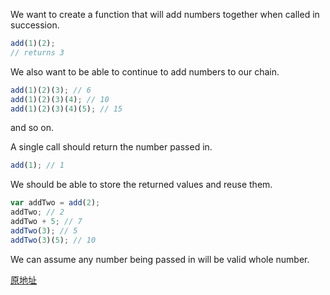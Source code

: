 We want to create a function that will add numbers together when called in succession.
```javascript
add(1)(2);
// returns 3
```
We also want to be able to continue to add numbers to our chain.
```javascript
add(1)(2)(3); // 6
add(1)(2)(3)(4); // 10
add(1)(2)(3)(4)(5); // 15
```
and so on.

A single call should return the number passed in.
```javascript
add(1); // 1
```
We should be able to store the returned values and reuse them.
```javascript
var addTwo = add(2);
addTwo; // 2
addTwo + 5; // 7
addTwo(3); // 5
addTwo(3)(5); // 10
```
We can assume any number being passed in will be valid whole number.

[原地址](https://www.codewars.com/kata/a-chain-adding-function)